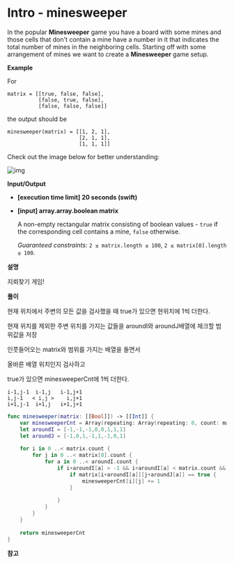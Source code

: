 # Intro - minesweeper

In the popular **Minesweeper** game you have a board with some mines and those cells that don't contain a mine have a number in it that indicates the total number of mines in the neighboring cells. Starting off with some arrangement of mines we want to create a **Minesweeper** game setup.

**Example**

For

```
matrix = [[true, false, false],
          [false, true, false],
          [false, false, false]]
```

the output should be

```
minesweeper(matrix) = [[1, 2, 1],
                       [2, 1, 1],
                       [1, 1, 1]]
```

Check out the image below for better understanding:

![img](https://codesignal.s3.amazonaws.com/tasks/minesweeper/img/example.png?_tm=1551538408843)

**Input/Output**

- **[execution time limit] 20 seconds (swift)**

- **[input] array.array.boolean matrix**

  A non-empty rectangular matrix consisting of boolean values - `true` if the corresponding cell contains a mine, `false` otherwise.

  *Guaranteed constraints:*
  `2 ≤ matrix.length ≤ 100`,
  `2 ≤ matrix[0].length ≤ 100`.

**설명**

지뢰찾기 게임!

**풀이**

현재 위치에서 주변의 모든 값을 검사했을 때 true가 있으면 현위치에 1씩 더한다.

현재 위치를 제외한 주변 위치를 가지는 값들을 aroundI와 aroundJ배열에 체크할 범위값을 저장

인풋들어오는 matrix와 범위를 가지는 배열을 돌면서 

올바른 배열 위치인지 검사하고

true가 있으면 minesweeperCnt에 1씩 더한다.

```
i-1,j-1  i-1,j   i-1,j+1
i,j-1   < i,j >    i,j+1
i+1,j-1  i+1,j   i+1,j+1
```

```swift
func minesweeper(matrix: [[Bool]]) -> [[Int]] {
    var minesweeperCnt = Array(repeating: Array(repeating: 0, count: matrix[0].count), count: matrix.count)
    let aroundI = [-1,-1,-1,0,0,1,1,1]
    let aroundJ = [-1,0,1,-1,1,-1,0,1]
    
    for i in 0 ..< matrix.count {
        for j in 0 ..< matrix[0].count {
            for a in 0 ..< aroundI.count {
                if i+aroundI[a] > -1 && i+aroundI[a] < matrix.count && j+aroundJ[a] > -1 && j+aroundJ[a] < matrix[0].count {
                    if matrix[i+aroundI[a]][j+aroundJ[a]] == true {
                        minesweeperCnt[i][j] += 1
                    }
                    
                }
            }
        }
    }
    
    return minesweeperCnt
}
```

**참고**



